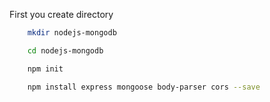 First you create directory
```bash 
	mkdir nodejs-mongodb
```
```bash 
	cd nodejs-mongodb
``` 
```bash
	npm init
```

```bash
	npm install express mongoose body-parser cors --save
```